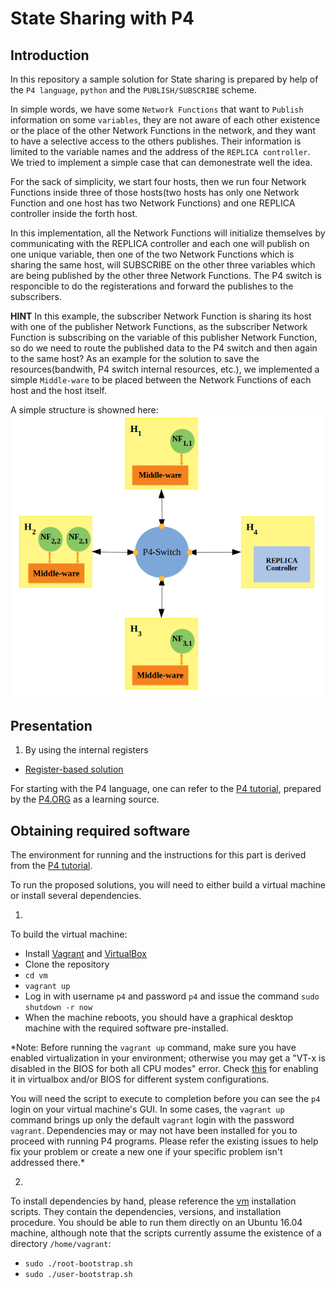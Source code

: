 # State Sharing with P4

## Introduction

In this repository a sample solution for State sharing is prepared
by help of the `P4 language`, `python` and the `PUBLISH/SUBSCRIBE` scheme.

In simple words, we have some `Network Functions` that want to `Publish` 
information on some `variables`, they are not aware of each other existence
or the place of the other Network Functions in the network, and they want
to have a selective access to the others publishes.
Their information is limited to the variable names and the address of 
the `REPLICA controller`. We tried to implement a simple case that can 
demonestrate well the idea.

For the sack of simplicity, we start four hosts, then we run four Network
Functions inside three of those hosts(two hosts has only one Network Function
and one host has two Network Functions) and one REPLICA controller inside
the forth host.

In this implementation, all the Network Functions will initialize themselves
by communicating with the REPLICA controller and each one will publish on one 
unique variable, then one of the two Network Functions which is sharing the
same host, will SUBSCRIBE on the other three variables which are being published
by the other three Network Functions. The P4 switch is responcible to do the 
registerations and forward the publishes to the subscribers.

**HINT**
In this example, the subscriber Network Function is sharing its host with one of 
the publisher Network Functions, as the subscriber Network Function is subscribing 
on the variable of this publisher Network Function, so do we need to route the 
published data to the P4 switch and then again to the same host? 
As an example for the solution to save the resources(bandwith, P4 switch internal
resources, etc.), we implemented a simple `Middle-ware` to be placed between the 
Network Functions of each host and the host itself.

A simple structure is showned here: 
![internal-view](./internal-view.png)

## Presentation

1. By using the internal registers
* [Register-based solution](./pubsub/pubsub_register)

For starting with the P4 language, one can refer to the [P4 tutorial](https://github.com/p4lang/tutorials), prepared by the [P4.ORG](https://p4.org/) as a learning source.

## Obtaining required software

The environment for running and the instructions for this part
is derived from the [P4 tutorial](https://github.com/p4lang/tutorials).

To run the proposed solutions, you will need to either build a
virtual machine or install several dependencies.


1.
To build the virtual machine:
- Install [Vagrant](https://vagrantup.com) and [VirtualBox](https://virtualbox.org)
- Clone the repository
- `cd vm`
- `vagrant up`
- Log in with username `p4` and password `p4` and issue the command `sudo shutdown -r now`
- When the machine reboots, you should have a graphical desktop machine with the required
software pre-installed.

*Note: Before running the `vagrant up` command, make sure you have enabled virtualization in your environment; otherwise you may get a "VT-x is disabled in the BIOS for both all CPU modes" error. Check [this](https://stackoverflow.com/questions/33304393/vt-x-is-disabled-in-the-bios-for-both-all-cpu-modes-verr-vmx-msr-all-vmx-disabl) for enabling it in virtualbox and/or BIOS for different system configurations.

You will need the script to execute to completion before you can see the `p4` login on your virtual machine's GUI. In some cases, the `vagrant up` command brings up only the default `vagrant` login with the password `vagrant`. Dependencies may or may not have been installed for you to proceed with running P4 programs. Please refer the existing issues to help fix your problem or create a new one if your specific problem isn't addressed there.*

2.
To install dependencies by hand, please reference the [vm](../vm) installation scripts.
They contain the dependencies, versions, and installation procedure.
You should be able to run them directly on an Ubuntu 16.04 machine, although note that the scripts currently assume the existence of a directory `/home/vagrant`:
- `sudo ./root-bootstrap.sh`
- `sudo ./user-bootstrap.sh`
